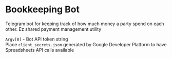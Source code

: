 # Bookkeeping Bot

Telegram bot for keeping track of how much money a party spend on each other. Ez shared payment management utility

`Argv[0]` - Bot API token string  
Place `client_secrets.json` generated by Google Developer Platform to have Spreadsheets API calls available  
